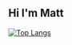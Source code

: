 ## Hi I'm Matt
[![Top Langs](https://github-readme-stats.vercel.app/api/top-langs/?username=Mathewooo&hide=css,html,shell,cmake,sass,scss&langs_count=8&layout=compact&theme=onedark)](https://github.com/anuraghazra/github-readme-stats)


